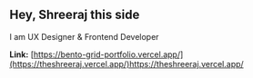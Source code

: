 ## Hey, Shreeraj this side

I am UX Designer & Frontend Developer

**Link:** [https://bento-grid-portfolio.vercel.app/](https://theshreeraj.vercel.app/)https://theshreeraj.vercel.app/
